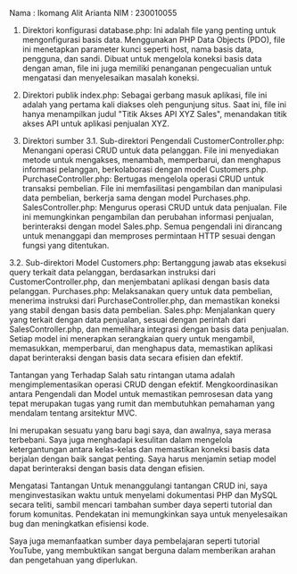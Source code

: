 Nama    : Ikomang Alit Arianta
NIM     : 230010055

1. Direktori konfigurasi
database.php: Ini adalah file yang penting untuk mengonfigurasi basis data. Menggunakan PHP Data Objects (PDO), file ini menetapkan parameter kunci seperti host, nama basis data, pengguna, dan sandi. Dibuat untuk mengelola koneksi basis data dengan aman, file ini juga memiliki penanganan pengecualian untuk mengatasi dan menyelesaikan masalah koneksi.

2. Direktori publik
index.php: Sebagai gerbang masuk aplikasi, file ini adalah yang pertama kali diakses oleh pengunjung situs. Saat ini, file ini hanya menampilkan judul "Titik Akses API XYZ Sales", menandakan titik akses API untuk aplikasi penjualan XYZ.

3. Direktori sumber
3.1. Sub-direktori Pengendali
CustomerController.php: Menangani operasi CRUD untuk data pelanggan. File ini menyediakan metode untuk mengakses, menambah, memperbarui, dan menghapus informasi pelanggan, berkolaborasi dengan model Customers.php.
PurchaseController.php: Bertugas mengelola operasi CRUD untuk transaksi pembelian. File ini memfasilitasi pengambilan dan manipulasi data pembelian, berkerja sama dengan model Purchases.php.
SalesController.php: Mengurus operasi CRUD untuk data penjualan. File ini memungkinkan pengambilan dan perubahan informasi penjualan, berinteraksi dengan model Sales.php.
Semua pengendali ini dirancang untuk menanggapi dan memproses permintaan HTTP sesuai dengan fungsi yang ditentukan.

3.2. Sub-direktori Model
Customers.php: Bertanggung jawab atas eksekusi query terkait data pelanggan, berdasarkan instruksi dari CustomerController.php, dan menjembatani aplikasi dengan basis data pelanggan.
Purchases.php: Melaksanakan query untuk data pembelian, menerima instruksi dari PurchaseController.php, dan memastikan koneksi yang stabil dengan basis data pembelian.
Sales.php: Menjalankan query yang terkait dengan data penjualan, sesuai dengan perintah dari SalesController.php, dan memelihara integrasi dengan basis data penjualan.
Setiap model ini menerapkan serangkaian query untuk mengambil, memasukkan, memperbarui, dan menghapus data, memastikan aplikasi dapat berinteraksi dengan basis data secara efisien dan efektif.

Tantangan yang Terhadap
Salah satu rintangan utama adalah mengimplementasikan operasi CRUD dengan efektif. Mengkoordinasikan antara Pengendali dan Model untuk memastikan pemrosesan data yang tepat merupakan tugas yang rumit dan membutuhkan pemahaman yang mendalam tentang arsitektur MVC.

Ini merupakan sesuatu yang baru bagi saya, dan awalnya, saya merasa terbebani. Saya juga menghadapi kesulitan dalam mengelola ketergantungan antara kelas-kelas dan memastikan koneksi basis data berjalan dengan baik sangat penting. Saya harus menjamin setiap model dapat berinteraksi dengan basis data dengan efisien.

Mengatasi Tantangan
Untuk menanggulangi tantangan CRUD ini, saya menginvestasikan waktu untuk menyelami dokumentasi PHP dan MySQL secara teliti, sambil mencari tambahan sumber daya seperti tutorial dan forum komunitas. Pendekatan ini memungkinkan saya untuk menyelesaikan bug dan meningkatkan efisiensi kode.

Saya juga memanfaatkan sumber daya pembelajaran seperti tutorial YouTube, yang membuktikan sangat berguna dalam memberikan arahan dan pengetahuan yang diperlukan.